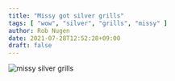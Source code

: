 ```yaml
---
title: "Missy got silver grills"
tags: [ "wow", "silver", "grills", "missy" ]
author: Rob Nugen
date: 2021-07-28T12:52:28+09:00
draft: false
---
```


<img
src="https://b.robnugen.com/journal/2021/missy_silver_grills.jpg"
alt="missy silver grills"
class="title" />
